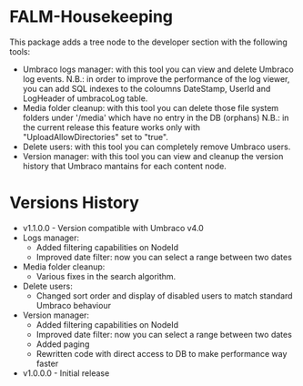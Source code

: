 FALM-Housekeeping
=================
This package adds a tree node to the developer section with the following tools:
- Umbraco logs manager: with this tool you can view and delete Umbraco log events.
N.B.: in order to improve the performance of the log viewer, you can add SQL indexes to the coloumns DateStamp, UserId and LogHeader of umbracoLog table.
- Media folder cleanup: with this tool you can delete those file system folders under '/media' which have no entry in the DB (orphans)
N.B.: in the current release this feature works only with "UploadAllowDirectories" set to "true".
- Delete users: with this tool you can completely remove Umbraco users.
- Version manager: with this tool you can view and cleanup the version history that Umbraco mantains for each content node.

Versions History
=================
- v1.1.0.0 - Version compatible with Umbraco v4.0 
- Logs manager: 
     - Added filtering capabilities on NodeId
     - Improved date filter: now you can select a range between two dates
- Media folder cleanup:
     - Various fixes in the search algorithm.
- Delete users:
     - Changed sort order and display of disabled users to match standard Umbraco behaviour
- Version manager:
     - Added filtering capabilities on NodeId
     - Improved date filter: now you can select a range between two dates
     - Added paging
     - Rewritten code with direct access to DB to make performance way faster
- v1.0.0.0 - Initial release
